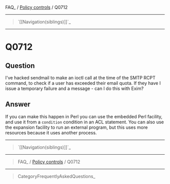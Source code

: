 FAQ\_ / [Policy controls](FAQ/Policy_controls) / Q0712

* * * * *

> \`[[Navigation(siblings)]]\`\_

* * * * *

Q0712
=====

Question
--------

I've hacked sendmail to make an ioctl call at the time of the SMTP RCPT
command, to check if a user has exceeded their email quota. If they have
I issue a temporary failure and a message - can I do this with Exim?

Answer
------

If you can make this happen in Perl you can use the embedded Perl
facility, and use it from a `condition` condition in an ACL statement.
You can also use the expansion facility to run an external program, but
this uses more resources because it uses another process.

* * * * *

> \`[[Navigation(siblings)]]\`\_

* * * * *

> FAQ\_ / [Policy controls](FAQ/Policy_controls) / Q0712

* * * * *

> CategoryFrequentlyAskedQuestions\_
